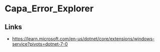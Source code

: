 # Capa_Error_Explorer

## Links

- <https://learn.microsoft.com/en-us/dotnet/core/extensions/windows-service?pivots=dotnet-7-0>
